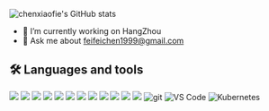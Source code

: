 ![chenxiaofie's GitHub stats](https://github-readme-stats.vercel.app/api?username=chenxiaofie&count_private=true) 

- 🔭 I’m currently working on HangZhou
- 💬 Ask me about feifeichen1999@gmail.com

<h2>🛠 Languages and tools</h3>
<p>
  <img src="https://img.shields.io/badge/-Vue-000000?logo=Vue.js&style=for-the-badge" /> 
  <img src="https://img.shields.io/badge/-Svelte-333333?logo=Svelte&style=for-the-badge"/> 
  <img src="https://img.shields.io/badge/-TypeScript-16213E?logo=TypeScript&style=for-the-badge" /> 
  <img src="https://img.shields.io/badge/-Sass-C0EEE4?logo=Sass&style=for-the-badge" /> 
  <img src="https://img.shields.io/badge/-LEss-66b610?logo=Less&style=for-the-badge" /> 
  <img src="https://img.shields.io/badge/-TailwindCSS-C689C6?logo=TailwindCSS&style=for-the-badge" /> 
  <img src="https://img.shields.io/badge/-Nuxt-FCC624?logo=Nuxt.js&style=for-the-badge" /> 
  <img src="https://img.shields.io/badge/-Node-E8F3D6?logo=Node.js&style=for-the-badge" /> 
  <img src="https://img.shields.io/badge/-Koa2-000000?logo=Koa2&style=for-the-badge" /> 
  <img src="https://img.shields.io/badge/-pnpm-F1F7B5?logo=pnpm&style=for-the-badge" /> 
  <img src="https://img.shields.io/badge/-Webpack-019833?logo=Webpack&style=for-the-badge" /> 
  <img src="https://img.shields.io/badge/-Vite-C8DBBE?logo=Vite&style=for-the-badge" /> 
  <img alt="git" src="https://img.shields.io/badge/-Git-F05032?&style=for-the-badge&logo=git&logoColor=white" /> 
  <img alt="VS Code" src="https://img.shields.io/static/v1?style=for-the-badge&message=VS+Code&color=007ACC&logo=Visual+Studio+Code&logoColor=FFFFFF&label="> 
  <img alt="Kubernetes" src="https://img.shields.io/badge/-Kubernetes-46a2f1?&style=for-the-badge&logo=Kubernetes&logoColor=white" /> 
</p>
